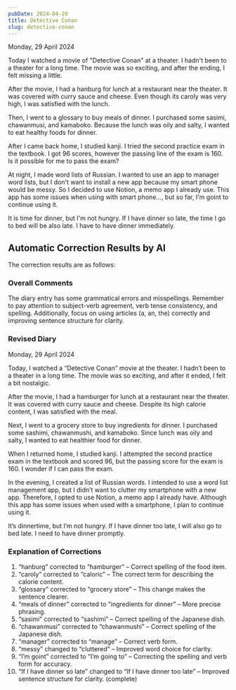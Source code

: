 ```yaml
---
pubDate: 2024-04-29
title: Detective Conan
slug: detective-conan
---
```


Monday, 29 April 2024

Today I watched a movie of "Detective Conan" at a theater. I hadn't been to a theater for a long time. The movie was so exciting, and after the ending, I felt missing a little.

After the movie, I had a hanburg for lunch at a restaurant near the theater. It was covered with curry sauce and cheese. Even though its caroly was very high, I was satisfied with the lunch.

Then, I went to a glossary to buy meals of dinner. I purchased some sasimi, chawanmusi, and kamaboko. Because the lunch was oily and salty, I wanted to eat healthy foods for dinner.

After I came back home, I studied kanji. I tried the second practice exam in the textbook. I got 96 scores, however the passing line of the exam is 160. Is it possible for me to pass the exam?

At night, I made word lists of Russian. I wanted to use an app to manager word lists, but I don't want to install a new app because my smart phone would be messy. So I decided to use Notion, a memo app I already use. This app has some issues when using with smart phone..., but so far, I'm goint to continue using it.

It is time for dinner, but I'm not hungry. If I have dinner so late, the time I go to bed will be also late. I have to have dinner immediately.

## Automatic Correction Results by AI
The correction results are as follows:

### Overall Comments
The diary entry has some grammatical errors and misspellings. Remember to pay attention to subject-verb agreement, verb tense consistency, and spelling. Additionally, focus on using articles (a, an, the) correctly and improving sentence structure for clarity.

### Revised Diary
Monday, 29 April 2024

Today, I watched a “Detective Conan” movie at the theater. I hadn’t been to a theater in a long time. The movie was so exciting, and after it ended, I felt a bit nostalgic.

After the movie, I had a hamburger for lunch at a restaurant near the theater. It was covered with curry sauce and cheese. Despite its high calorie content, I was satisfied with the meal.

Next, I went to a grocery store to buy ingredients for dinner. I purchased some sashimi, chawanmushi, and kamaboko. Since lunch was oily and salty, I wanted to eat healthier food for dinner.

When I returned home, I studied kanji. I attempted the second practice exam in the textbook and scored 96, but the passing score for the exam is 160. I wonder if I can pass the exam.

In the evening, I created a list of Russian words. I intended to use a word list management app, but I didn’t want to clutter my smartphone with a new app. Therefore, I opted to use Notion, a memo app I already have. Although this app has some issues when used with a smartphone, I plan to continue using it.

It’s dinnertime, but I’m not hungry. If I have dinner too late, I will also go to bed late. I need to have dinner promptly.

### Explanation of Corrections
1. “hanburg” corrected to “hamburger” – Correct spelling of the food item.
2. “caroly” corrected to “caloric” – The correct term for describing the calorie content.
3. “glossary” corrected to “grocery store” – This change makes the sentence clearer.
4. “meals of dinner” corrected to “ingredients for dinner” – More precise phrasing.
5. “sasimi” corrected to “sashimi” – Correct spelling of the Japanese dish.
6. “chawanmusi” corrected to “chawanmushi” – Correct spelling of the Japanese dish.
7. “manager” corrected to “manage” – Correct verb form.
8. “messy” changed to “cluttered” – Improved word choice for clarity.
9. “I’m goint” corrected to “I’m going to” – Correcting the spelling and verb form for accuracy.
10. “If I have dinner so late” changed to “If I have dinner too late” – Improved sentence structure for clarity. (complete)
